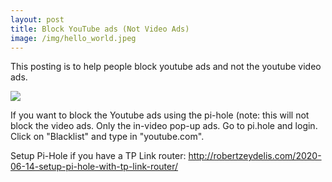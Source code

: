 ```yaml
---
layout: post
title: Block YouTube ads (Not Video Ads)
image: /img/hello_world.jpeg
---
```


This posting is to help people block youtube ads and not the youtube video ads.

<div class="text-center">
  <img src="{{ 'img/Screen Shot 2020-06-14 at 12.32.59 PM.png' | relative_url }}" />
</div>


If you want to block the Youtube ads using the pi-hole (note: this will not block the video ads. Only the in-video pop-up ads.
Go to pi.hole and login. Click on "Blacklist" and type in "youtube.com".

Setup Pi-Hole if you have a TP Link router:
http://robertzeydelis.com/2020-06-14-setup-pi-hole-with-tp-link-router/
